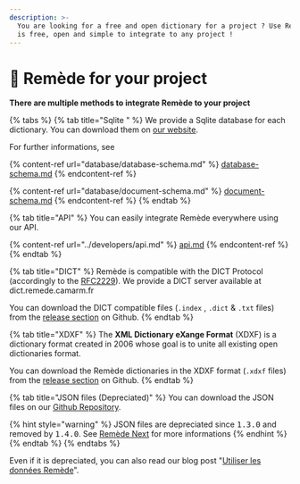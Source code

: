 ```yaml
---
description: >-
  You are looking for a free and open dictionary for a project ? Use Remède; it
  is free, open and simple to integrate to any project !
---
```


# 📌 Remède for your project

**There are multiple methods to integrate Remède to your project**

{% tabs %}
{% tab title="Sqlite " %}
We provide a Sqlite database for each dictionary. You can download them on [our website](https://remede.camarm.fr/download).

For further informations, see

{% content-ref url="database/database-schema.md" %}
[database-schema.md](database/database-schema.md)
{% endcontent-ref %}

{% content-ref url="database/document-schema.md" %}
[document-schema.md](database/document-schema.md)
{% endcontent-ref %}
{% endtab %}

{% tab title="API" %}
You can easily integrate Remède everywhere using our API.

{% content-ref url="../developers/api.md" %}
[api.md](../developers/api.md)
{% endcontent-ref %}
{% endtab %}

{% tab title="DICT" %}
Remède is compatible with the DICT Protocol (accordingly to the [RFC2229](https://www.rfc-editor.org/rfc/rfc2229)). We provide a DICT server available at dict.remede.camarm.fr

You can download the DICT compatible files (`.index` , `.dict` & `.txt` files) from the [release section](https://github.com/camarm-dev/remede) on Github.
{% endtab %}

{% tab title="XDXF" %}
The **XML Dictionary eXange Format** (XDXF) is a dictionary format created in 2006 whose goal is to unite all existing open dictionaries format.

You can download the Remède dictionaries in the XDXF format (`.xdxf` files) from the [release section](https://github.com/camarm-dev/remede) on Github.
{% endtab %}

{% tab title="JSON files (Depreciated)" %}
You can download the JSON files on our [Github Repository](https://github.com/camarm-dev/remede/tree/1.2.3/data).

{% hint style="warning" %}
JSON files are depreciated since <kbd>1.3.0</kbd> and removed by <kbd>1.4.0</kbd>. See [Remède Next](../project/remede-next.md) for more informations
{% endhint %}
{% endtab %}
{% endtabs %}



Even if it is depreciated, you can also read our blog post "[Utiliser les données Remède](https://remede.camarm.fr/2023/11/19/Utiliser-les-donnees-Remede.html)".
